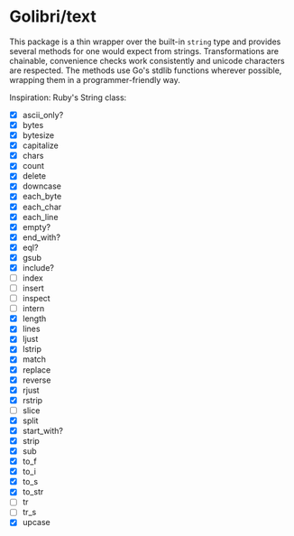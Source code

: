 # Golibri/text

This package is a thin wrapper over the built-in `string` type and provides several methods for one would expect from strings. Transformations are chainable, convenience checks work
consistently and unicode characters are respected. The methods use Go's stdlib functions wherever possible, wrapping them in a programmer-friendly way.

Inspiration: Ruby's String class:

- [x] ascii_only?
- [x] bytes
- [x] bytesize
- [x] capitalize
- [x] chars
- [x] count
- [x] delete
- [x] downcase
- [x] each_byte
- [x] each_char
- [x] each_line
- [x] empty?
- [x] end_with?
- [x] eql?
- [x] gsub
- [x] include?
- [ ] index
- [ ] insert
- [ ] inspect
- [ ] intern
- [x] length
- [x] lines
- [x] ljust
- [x] lstrip
- [x] match
- [x] replace
- [x] reverse
- [x] rjust
- [x] rstrip
- [ ] slice
- [x] split
- [x] start_with?
- [x] strip
- [x] sub
- [x] to_f
- [x] to_i
- [x] to_s
- [x] to_str
- [ ] tr
- [ ] tr_s
- [x] upcase
